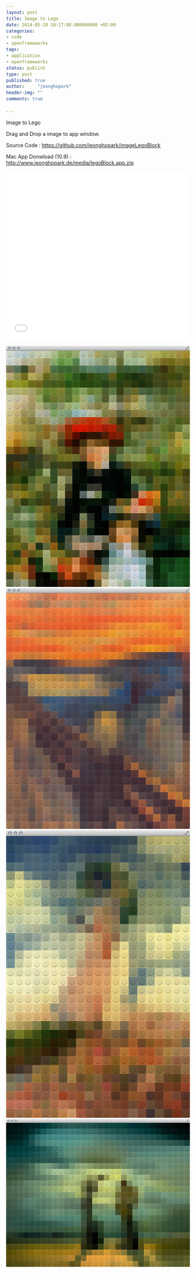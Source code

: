 ```yaml
---
layout: post
title: Image to Lego
date: 2014-05-28 18:17:08.000000000 +02:00
categories:
- code
- openframeworks
tags:
- application
- openframeworks
status: publish
type: post
published: true
author:     "jeonghopark"
header-img: ""
comments: true

---
```

<p>Image to Lego</p>
<p>Drag and Drop a image to app window.</p>

<p>Source Code : <span style="text-decoration: underline;"><a href="https://github.com/jeonghopark/imageLegoBlock">https://github.com/jeonghopark/imageLegoBlock</a></span><br />

Mac App Donwload (10.9) : <span style="text-decoration: underline;"><a href="http://www.jeonghopark.de/media/legoBlock.app.zip">http://www.jeonghopark.de/media/legoBlock.app.zip</a></span></p>

<iframe src="//player.vimeo.com/video/97120862" width="500" height="460" frameborder="0" webkitallowfullscreen mozallowfullscreen allowfullscreen></iframe>

<p><img src="/assets/wpid-wpid-renoir_01-2014-05-28-18-17-2014-05-28-18-17.jpg" alt="wpid-wpid-renoir_01-2014-05-28-18-17-2014-05-28-18-17.jpg" /><img src="/assets/wpid-wpid-munch-2014-05-28-18-17-2014-05-28-18-17.jpg" alt="wpid-wpid-munch-2014-05-28-18-17-2014-05-28-18-17.jpg" /><img src="/assets/wpid-wpid-monet_01-2014-05-28-18-17-2014-05-28-18-17.jpg" alt="wpid-wpid-monet_01-2014-05-28-18-17-2014-05-28-18-17.jpg" /><img src="/assets/wpid-wpid-dali_01-2014-05-28-18-17-2014-05-28-18-17.jpg" alt="wpid-wpid-dali_01-2014-05-28-18-17-2014-05-28-18-17.jpg" /></p>
